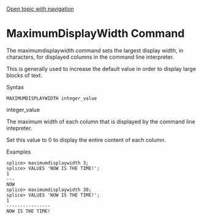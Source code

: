 [Open topic with navigation](../../index.html#Shared/CmdLineReference/CmdMaxDisplayWidth.html)

[]()MaximumDisplayWidth Command
===============================

The <span class="AppCommand">maximumdisplaywidth</span> command sets the largest display width, in characters, for displayed columns in the command line interpreter.

This is generally used to increase the default value in order to display large blocks of text.

Syntax

``` FcnSyntax
MAXIMUMDISPLAYWIDTH integer_value
```

integer\_value

The maximum width of each column that is displayed by the command line intepreter.

Set this value to <span class="CodeFont">0</span> to display the entire content of each column.

Examples

``` AppCommand
splice> maximumdisplaywidth 3;
splice> VALUES 'NOW IS THE TIME!';
1
---
NOW
splice> maximumdisplaywidth 30;
splice> VALUES 'NOW IS THE TIME!';
1
----------------
NOW IS THE TIME!
```

 


